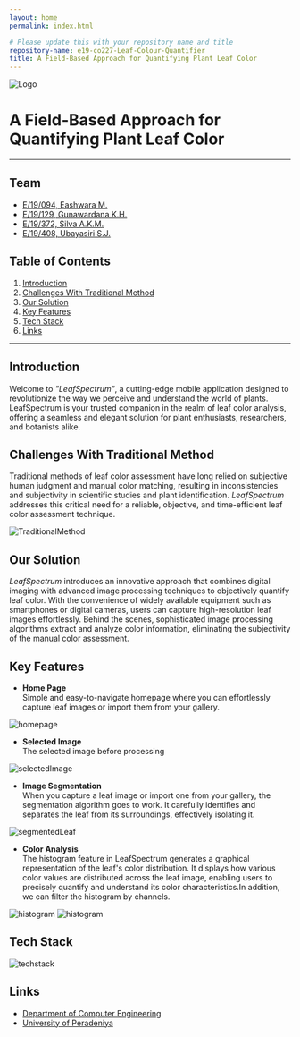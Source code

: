 ```yaml
---
layout: home
permalink: index.html

# Please update this with your repository name and title
repository-name: e19-co227-Leaf-Colour-Quantifier
title: A Field-Based Approach for Quantifying Plant Leaf Color
---
```


[comment]: # "This is the standard layout for the project, but you can clean this and use your own template"

![Logo](./images/blacklogo.jpg)

# A Field-Based Approach for Quantifying Plant Leaf Color

---

<!-- 
This is a sample image, to show how to add images to your page. To learn more options, please refer [this](https://projects.ce.pdn.ac.lk/docs/faq/how-to-add-an-image/)

![Sample Image](./images/sample.png)
 -->
## Team
-  [E/19/094, Eashwara M.](https://people.ce.pdn.ac.lk/students/e19/094/)
-  [E/19/129, Gunawardana K.H.](https://people.ce.pdn.ac.lk/students/e19/129/)
-  [E/19/372, Silva A.K.M.](https://people.ce.pdn.ac.lk/students/e19/372/)
-  [E/19/408, Ubayasiri S.J.](https://people.ce.pdn.ac.lk/students/e19/408/)

## Table of Contents
1. [Introduction](#introduction)
2. [Challenges With Traditional Method](#challenges_with_traditional_method)
3. [Our Solution](#our_solution)
4. [Key Features](#key_features)
5. [Tech Stack](#tech_stack)
6. [Links](#links)

---

## Introduction

Welcome to <em>"LeafSpectrum"</em>, a cutting-edge mobile application designed to revolutionize the way we perceive and understand the world of plants. LeafSpectrum is your trusted companion in the realm of leaf color analysis, offering a seamless and elegant solution for plant enthusiasts, researchers, and botanists alike.

## Challenges With Traditional Method

Traditional methods of leaf color assessment have long relied on subjective human judgment and manual color matching, resulting in inconsistencies and subjectivity in scientific studies and plant identification.
<em>LeafSpectrum</em> addresses this critical need for a reliable, objective, and time-efficient leaf color assessment technique.

![TraditionalMethod](./images/traditional1.jpg)

## Our Solution

<em>LeafSpectrum</em> introduces an innovative approach that combines digital imaging with advanced image processing techniques to objectively quantify leaf color. With the convenience of widely available equipment such as smartphones or digital cameras, users can capture high-resolution leaf images effortlessly. Behind the scenes, sophisticated image processing algorithms extract and analyze color information, eliminating the subjectivity of the manual color assessment.

## Key Features

- **Home Page**  
Simple and easy-to-navigate homepage where you can effortlessly capture leaf images or import them from your gallery.

![homepage](./images/homepage.jpeg)  

- **Selected Image**  
The selected image before processing

![selectedImage](./images/cap_img.jpeg)

- **Image Segmentation**  
When you capture a leaf image or import one from your gallery, the segmentation algorithm goes to work. It carefully identifies and separates the leaf from its surroundings, effectively isolating it.

![segmentedLeaf](./images/proc_img.jpeg)

- **Color Analysis**  
The histogram feature in LeafSpectrum generates a graphical representation of the leaf's color distribution. It displays how various color values are distributed across the leaf image, enabling users to precisely quantify and understand its color characteristics.In addition, we can filter the histogram by channels.

![histogram](./images/histogram.jpeg) ![histogram](./images/red_fil.jpeg)

<!--
<ul>
 <li> <strong>Home Page</strong> <br>
Simple and easy-to-navigate homepage where you can effortlessly capture leaf images or import them from your gallery.<br>
  
 ![homepage](./images/homePage.jpg)   ![selectedImage](./images/ImageSelector.jpg)</li>

 <li><strong>Image Segmentation</strong><br>
When you capture a leaf image or import one from your gallery, the segmentation algorithm goes to work. It carefully identifies and separates the leaf from its surroundings, effectively isolating it.<br>
 
 ![segmentedLeaf](./images/segmentation.jpg)</li>

 <li><strong>Color Analysis</strong><br>
 The histogram feature in LeafSpectrum generates a graphical representation of the leaf's color distribution. It displays how various color values are distributed across the leaf image, enabling users to precisely quantify and understand its color characteristics.<br>

 ![histogram](./images/histogram.jpg)</li>
</ul>
-->

## Tech Stack
![techstack](./images/techstack.png)

 
## Links

- [Department of Computer Engineering](http://www.ce.pdn.ac.lk/)
- [University of Peradeniya](https://eng.pdn.ac.lk/)


[//]: # (Please refer this to learn more about Markdown syntax)
[//]: # (https://github.com/adam-p/markdown-here/wiki/Markdown-Cheatsheet)
